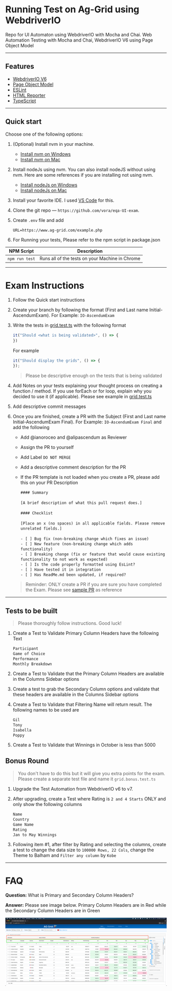 # Running Test on Ag-Grid using WebdriverIO

Repo for UI Automaton using WebdriverIO with Mocha and Chai.
Web Automation Testing with Mocha and Chai, WebdriverIO V6 using Page Object Model

***

## Features

- [WebdriverIO V6](https://v6.webdriver.io/)
- [Page Object Model](https://webdriver.io/docs/pageobjects/)
- [ESLint](https://eslint.org/)
- [HTML Reporter](https://webdriver.io/docs/rpii-wdio-html-reporter/)
- [TypeScript](https://webdriver.io/docs/typescript/)

***

## Quick start

Choose one of the following options:

1. (Optional) Install nvm in your machine.
    - [Install nvm on Windows](https://codeburst.io/nvm-for-windows-how-to-install-and-use-13b7a4209791)
    - [Install nvm on Mac](https://nodesource.com/blog/installing-node-js-tutorial-using-nvm-on-mac-os-x-and-ubuntu/)

2. Install nodeJs using nvm. You can also install nodeJS without using nvm. Here are some references if you are installing not using nvm.
    - [Install nodeJs on Windows](https://phoenixnap.com/kb/install-node-js-npm-on-windows)
    - [Install nodeJs on Mac](https://www.webucator.com/how-to/how-install-nodejs-on-mac.cfm)

3. Install your favorite IDE. I used [VS Code](https://code.visualstudio.com/download) for this.

4. Clone the git repo — `https://github.com/vora/eqa-UI-exam`.

5. Create `.env` file and add

    ```console
    URL=https://www.ag-grid.com/example.php
    ```

6. For Running your tests, Please refer to the npm script in package.json

| NPM Script  | Description       |
|-------------|-------------------|
| `npm run test` | Runs all of the tests on your Machine in Chrome |

***

# Exam Instructions

1. Follow the Quick start instructions

2. Create your branch by following the format (First and Last name Initial-AscendumExam). For Example: `IO-AscendumExam`

3. Write the tests in [grid.test.ts](tests/grid.test.ts) with the following format

    ```javascript
    it("Should <what is being validated>", () => {
    })
    ```

    For example

    ```javascript
    it("Should display the grids", () => {
    });
    ```

    > Please be descriptive enough on the tests that is being validated

4. Add Notes on your tests explaining your thought process on creating a function / method. If you use forEach or for loop, explain why you decided to use it (if applicable). Please see example in [grid.test.ts](tests/grid.test.ts)

5. Add descriptive commit messages

6. Once you are finished, create a PR with the Subject (First and Last name Initial-AscendumExam Final). For Example: `IO-AscendumExam Final` and add the following

    - Add @ianoroceo and @alipascendum as Reviewer
    - Assign the PR to yourself
    - Add Label `DO NOT MERGE`
    - Add a descriptive comment description for the PR
    - If the PR template is not loaded when you create a PR, please add this on your PR Description

        ```console
        #### Summary

        [A brief description of what this pull request does.]

        #### Checklist

        [Place an x (no spaces) in all applicable fields. Please remove unrelated fields.]

        - [ ] Bug fix (non-breaking change which fixes an issue)
        - [ ] New feature (non-breaking change which adds functionality)
        - [ ] Breaking change (fix or feature that would cause existing functionality to not work as expected)
        - [ ] Is the code properly formatted using EsLint?
        - [ ] Have tested it in integration
        - [ ] Has ReadMe.md been updated, if required?
        ```

    > Reminder: ONLY create a PR if you are sure you have completed the Exam. Please see [sample PR](https://github.com/vora/eqa-UI-exam/pull/1) as reference

***

## Tests to be built

> Please thoroughly follow instructions. Good luck!

1. Create a Test to Validate Primary Column Headers have the following Text

    ```console
    Participant
    Game of Choice
    Performance
    Monthly Breakdown
    ```

2. Create a Test to Validate that the Primary Column Headers are available in the Columns Sidebar options

3. Create a test to grab the Secondary Column options and validate that these headers are available in the Columns Sidebar options

4. Create a Test to Validate that Filtering Name will return result. The following names to be used are

    ```console
    Gil
    Tony
    Isabella
    Poppy
    ```

5. Create a Test to Validate that Winnings in October is less than 5000

## Bonus Round
> You don't have to do this but it will give you extra points for the exam. Please create a separate test file and name it `grid.bonus.test.ts`

1. Upgrade the Test Automation from WebdriverIO v6 to v7.
2. After upgrading, create a Test where Rating is `2 and 4 Starts` ONLY and only show the following columns

    ```console
    Name
    Country
    Game Name
    Rating
    Jan to May Winnings
    ```

3. Following item #1, after filter by Rating and selecting the columns, create a test to change the data size to `100000 Rows, 22 Cols`, change the Theme to Balham and `Filter any column` by `Kobe`

***

# FAQ

**Question:** What is Primary and Secondary Column Headers?

**Answer:** Please see image below. Primary Column Headers are in Red while the Secondary Column Headers are in Green

![ag-grid](./docs/ag-grid.png)
